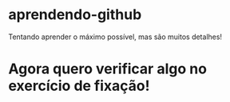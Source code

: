 # aprendendo-github
Tentando aprender o máximo possível, mas são muitos detalhes!

# Agora quero verificar algo no exercício de fixação!
